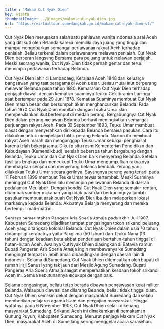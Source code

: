 ```yaml
---
title : "Makam Cut Nyak Dien"
key: wisata
thumbnailImage: ../@images/makam-cut-nyak-dien.jpg
url: "https://virtualtour.sumedangkab.go.id/makam-cut-nyak-dien-vt/"
---
```

Cut Nyak Dien merupakan salah satu pahlawan wanita Indonesia asal Aceh yang ditakuti oleh Belanda karena memiliki daya juang yang tinggi dan mampu mengobarkan semangat perlawanan rakyat Aceh terhadap penjajah. Beliau terkenal dalam perlawananya melawan penjajah. Cut Nyak Dien berperan langsung Bersama para pejuang untuk melawan penjajah. Meski seorang wanita, Cut Nyak Dien tidak pernah gentar dan terus memimpin perlawanan terhadap Belanda.


Cut Nyak Dien lahir di Lampadang, Kerajaan Aceh 1848 dari keluarga bangsawan yang taat beragama di Aceh Besar. Beliau mulai ikut berperang melawan Belanda pada tahun 1880. Kemarahan Cut Nyak Dien terhadap penjajah diawali dengan kematian suaminya Teuku Cek Ibrahim Lamnga saat bertempur pada 29 Juni 1878. Kematian Suaminya membuat Cut Nyak Dien marah besar dan bersumpah akan menghancurkan Belanda. Pada tahun 1880 Cut Nyak Dien menikah dengan Teuku Umar dan mempersilahkan ikut bertemput di medan perang. Bergabungnya Cut Nyak Dien dalam perang melawan Belanda berhasil meningkatkan semangat perjuangan rakyat Aceh. Pada 30 September 1893, Teuku Umar membuat siasat dengan menyerahkan diri kepada Belanda bersama pasukan. Cara itu dilakukan untuk mempelajari taktik perang Belanda. Namun itu membuat rakyat Aceh marah dan menganggap Teuku Umar sebagai penghianat karena telah bekerjasama. Dikutip situ resmi Kementerian Pendidikan dan Kebudayaan (Kemendikbud), setelah beberapa tahun bergabung dengan Belanda, Teuku Umar dan Cut Nyak Dien balik menyerang Belanda. Setelah fasilitas lengkap dan mencukupi Teuku Umar mengumpulkan rakyatnya membagikan senjata dan menyerang belanda kembali. Perang yang dilakukan Teuku Umar secara gerilnya. Sayangnya perang yang terjadi pada 11 Februari 1899 membuat Teuku Umar tewas tertembak. Meski Suaminya meninggal Cut Nyak Dien lalu memimpin perlawanan Belanda di daerah pedalaman Meulaboh. Dengan kondisi Cut Nyak Dien yang semakin rentan, ditambah sumber makanan yang tidak pasti dan berkurangnya jumlah pasukan membuat anak buah Cut Nyak Dien iba dan melaporkan lokasi markasnya kepada Belanda. Akibatnya Belanja menyerang dan mereka bertempur mati-matian.

Semasa pemerintahan Pangera Aria Soeria Atmaja pada akhir Juli 1907, Kabupaten Sumedang dijadikan tempat pengasingan tokoh srikandi pejuang Aceh yang ditangkap kolonial Belanda. Cut Nyak Dhien dalam usia 70 tahun didampingi kerabatnya yaitu Panglima (50 tahun) dan Teuku Nana (13 tahun) dengan keadaan buta akibat penderitaan bertahun-tahun tinggal di hutan-hutan Aceh. Awalnya Cut Nyak Dhien diasingkan di Batavia namun Bupati Pangeran Aria Soeria Atmaja ingin membawanya ke Sumedang mengingat tempat ini lebih aman dibandingkan dengan daerah lain di Indonesia. Selama di Sumedang, Cut Nyak Dhien ditempatkan oleh bupati di rumah Haji Sanusi yang tak jauh dari Mesjid Agung Sumedang. Bupati Pangeran Aria Soeria Atmaja sangat memperhatikan keadaan tokoh srikandi Aceh ini. Semua kebutuhannya dicukupi dengan baik.

Selama pengasingan, beliau tetap berada dibawah pengawasan ketat militer Belanda. Walaupun diawasi dan dilarang Belanda, beliau tidak tinggal diam. Cut Nyak Dhien semakin dekat dengan masyarakat Sumedang dan selalu memberikan pelajaran agama Islam dan pengajian masyarakat. Hingga wafatnya pada 6 November 1908, Cut Nyak Dhien selalu dikenang masyarakat Sumedang. Srikandi Aceh ini dimakamkan di pemakaman Gunung Puyuh, Kabupaten Sumedang. Menurut penjaga Makam Cut Nyak Dien, masyarakat Aceh di Sumedang sering menggelar acara sarasehan.
